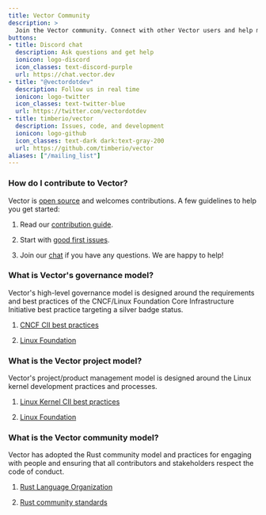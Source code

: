 ```yaml
---
title: Vector Community
description: >
  Join the Vector community. Connect with other Vector users and help make Vector better.
buttons:
- title: Discord chat
  description: Ask questions and get help
  ionicon: logo-discord
  icon_classes: text-discord-purple
  url: https://chat.vector.dev
- title: "@vectordotdev"
  description: Follow us in real time
  ionicon: logo-twitter
  icon_classes: text-twitter-blue
  url: https://twitter.com/vectordotdev
- title: timberio/vector
  description: Issues, code, and development
  ionicon: logo-github
  icon_classes: text-dark dark:text-gray-200
  url: https://github.com/timberio/vector
aliases: ["/mailing_list"]
---
```


### How do I contribute to Vector?

Vector is [open source][oss] and welcomes contributions. A few guidelines to help you get started:

1. Read our [contribution guide][contribution].

1. Start with [good first issues][first_issues].

1. Join our [chat] if you have any questions. We are happy to help!

### What is Vector's governance model?

Vector's high-level governance model is designed around the requirements and best practices of the CNCF/Linux Foundation Core Infrastructure Initiative best practice targeting a silver badge status.

1. [CNCF CII best practices][cncf]

1. [Linux Foundation][lf]

### What is the Vector project model?

Vector's project/product management model is designed around the Linux kernel development practices and processes.

1. [Linux Kernel CII best practices][kernel]

1. [Linux Foundation][linux]

### What is the Vector community model?

Vector has adopted the Rust community model and practices for engaging with people and ensuring that all contributors and stakeholders respect the code of conduct.

1. [Rust Language Organization][rust_lang]

1. [Rust community standards][rust_community]

[chat]: https://chat.vector.dev
[cncf]: https://bestpractices.coreinfrastructure.org/en
[contribution]: https://github.com/timberio/vector/blob/master/CONTRIBUTING.md
[first_issues]: https://github.com/timberio/vector/contribute
[kernel]: https://bestpractices.coreinfrastructure.org/en/projects/34
[lf]: https://www.linuxfoundation.org
[linux]: https://www.kernel.org
[oss]: https://github.com/timberio/vector
[rust_community]: https://www.rust-lang.org/community
[rust_lang]: https://www.rust-lang.org
